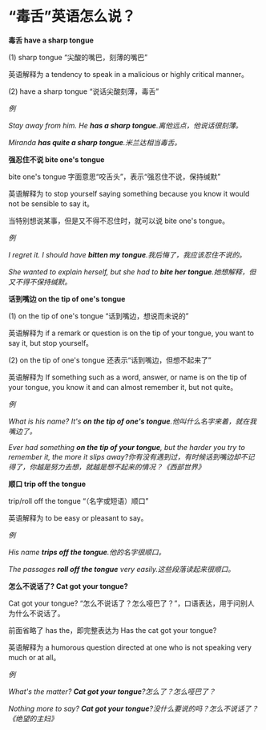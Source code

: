 # “毒舌”英语怎么说？

**毒舌 have a sharp tongue**

(1) sharp tongue “尖酸的嘴巴，刻薄的嘴巴”

英语解释为 a tendency to speak in a malicious or highly critical manner。

(2) have a sharp tongue “说话尖酸刻薄，毒舌”

_例_

_Stay away from him. He **has a sharp tongue**.离他远点，他说话很刻薄。_

_Miranda **has quite a sharp tongue**.米兰达相当毒舌。_

**强忍住不说 bite one's tongue**

bite one's tongue 字面意思“咬舌头”，表示“强忍住不说，保持缄默”

英语解释为 to stop yourself saying something because you know it would not be sensible to say it。

当特别想说某事，但是又不得不忍住时，就可以说 bite one's tongue。

_例_

_I regret it. I should have **bitten my tongue**.我后悔了，我应该忍住不说的。_

_She wanted to explain herself, but she had to **bite her tongue**.她想解释，但又不得不保持缄默。_

**话到嘴边 on the tip of one's tongue**

(1) on the tip of one's tongue “话到嘴边，想说而未说的”

英语解释为 if a remark or question is on the tip of your tongue, you want to say it, but stop yourself。

(2) on the tip of one's tongue 还表示“话到嘴边，但想不起来了”

英语解释为 If something such as a word, answer, or name is on the tip of your tongue, you know it and can almost remember it, but not quite。

_例_

_What is his name? It's **on the tip of one's tongue**.他叫什么名字来着，就在我嘴边了。_

_Ever had something **on the tip of your tongue**, but the harder you try to remember it, the more it slips away?你有没有遇到过，有时候话到嘴边却不记得了，你越是努力去想，就越是想不起来的情况？《西部世界》_

**顺口 trip off the tongue**

trip/roll off the tongue “（名字或短语）顺口”

英语解释为 to be easy or pleasant to say。

_例_

_His name **trips off the tongue**.他的名字很顺口。_

_The passages **roll off the tongue** very easily.这些段落读起来很顺口。_

**怎么不说话了? Cat got your tongue?**

Cat got your tongue? “怎么不说话了？怎么哑巴了？”，口语表达，用于问别人为什么不说话了。

前面省略了 has the，即完整表达为 Has the cat got your tongue?

英语解释为 a humorous question directed at one who is not speaking very much or at all。

_例_

_What's the matter? **Cat got your tongue**?怎么了？怎么哑巴了？_

_Nothing more to say? **Cat got your tongue**?没什么要说的吗？怎么不说话了？《绝望的主妇》_
